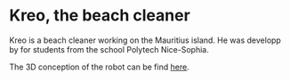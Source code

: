# Kreo, the beach cleaner

Kreo is a beach cleaner working on the Mauritius island. He was developp by for students from the school Polytech Nice-Sophia.

The 3D conception of the robot can be find [here](https://a360.co/3raTjkV).
